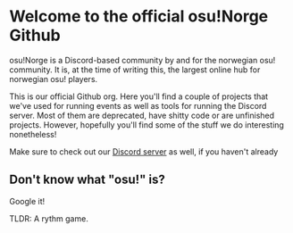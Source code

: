 # Welcome to the official osu!Norge Github

osu!Norge is a Discord-based community by and for the norwegian osu! community. It is, at the time of writing this, the largest online hub for norwegian osu! players.

This is our official Github org. Here you'll find a couple of projects that we've used for running events as well as tools for running the Discord server. Most of them are deprecated, have shitty code or are unfinished projects. However, hopefully you'll find some of the stuff we do interesting nonetheless!

Make sure to check out our [Discord server](https://discord.gg/Y7zyjGU) as well, if you haven't already

## Don't know what "osu!" is? 

Google it! 

TLDR: A rythm game.